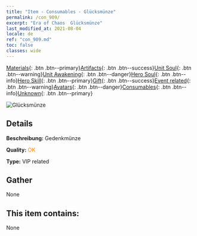 ```yaml
---
title: "Item - Consumables - Glücksmünze"
permalink: /con_909/
excerpt: "Era of Chaos  Glücksmünze"
last_modified_at: 2021-08-04
locale: de
ref: "con_909.md"
toc: false
classes: wide
---
```

 [Materials](/ItemsDE/){: .btn .btn--primary}[Artifacts](/ItemsDE/Artifacts/){: .btn .btn--success}[Unit Soul](/ItemsDE/UnitSoul/){: .btn .btn--warning}[Unit Awakening](/ItemsDE/UnitAwakening/){: .btn .btn--danger}[Hero Soul](/ItemsDE/HeroSoul/){: .btn .btn--info}[Hero Skill](/ItemsDE/HeroSkill/){: .btn .btn--primary}[Gift](/ItemsDE/Gift/){: .btn .btn--success}[Event related](/ItemsDE/Events/){: .btn .btn--warning}[Avatars](/ItemsDE/Avatars/){: .btn .btn--danger}[Consumables](/ItemsDE/Consumables/){: .btn .btn--info}[Unknown](/ItemsDE/Unknown/){: .btn .btn--primary}

 ![Glücksmünze](/images/t/i_40002.png)

## Details
 **Beschreibung:** Gedenkmünze

 **Quality:** <span style="color: #FF8C00">OK</span>

 **Type:** VIP related

## Gather

  None

## This item contains:

  None

